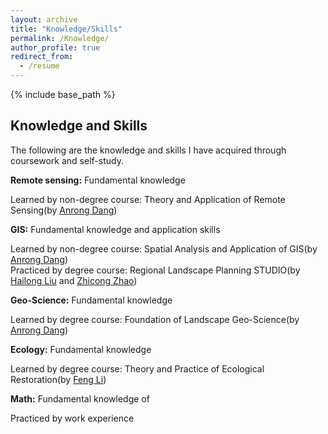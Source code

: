 ```yaml
---
layout: archive
title: "Knowledge/Skills"
permalink: /Knowledge/
author_profile: true
redirect_from:
  - /resume
---
```


{% include base_path %}

Knowledge and Skills
------
The following are the knowledge and skills I have acquired through coursework and self-study.

**Remote sensing:** Fundamental knowledge

Learned by non-degree course: Theory and Application of Remote Sensing(by [Anrong Dang](http://www.arch.tsinghua.edu.cn/info/FUrban%20Planning%20and%20Design/1749))

**GIS:** Fundamental knowledge and application skills

Learned by non-degree course: Spatial  Analysis and Application of GIS(by [Anrong Dang](http://www.arch.tsinghua.edu.cn/info/FUrban%20Planning%20and%20Design/1749))<br>
Practiced by degree course: Regional Landscape Planning STUDIO(by [Hailong Liu](http://www.arch.tsinghua.edu.cn/info/FLandscape%20Architecture/1794) and [Zhicong Zhao](http://www.arch.tsinghua.edu.cn/info/rw_fjly/1972))

**Geo-Science:** Fundamental knowledge

Learned by degree course: Foundation of Landscape Geo-Science(by [Anrong Dang](http://www.arch.tsinghua.edu.cn/info/FUrban%20Planning%20and%20Design/1749))

**Ecology:** Fundamental knowledge

Learned by degree course: Theory and Practice of Ecological Restoration(by [Feng Li](http://www.arch.tsinghua.edu.cn/info/FLandscape%20Architecture/2306))

**Math:** Fundamental knowledge of 


Practiced by work experience 
